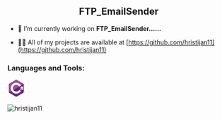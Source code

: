 <h2 align="center">FTP_EmailSender</h2>




- 🔭 I’m currently working on **FTP_EmailSender......**

- 👨‍💻 All of my projects are available at [https://github.com/hristijan11](https://github.com/hristijan11)

<p align="left">
</p>

<h3 align="left">Languages and Tools:</h3>
<p align="left"> <a href="https://www.w3schools.com/cs/" target="_blank" rel="noreferrer"> <img src="https://raw.githubusercontent.com/devicons/devicon/master/icons/csharp/csharp-original.svg" alt="csharp" width="40" height="40"/> </a> </p>

<p><img align="left" src="https://github-readme-stats.vercel.app/api/top-langs?username=hristijan11&show_icons=true&locale=en&layout=compact" alt="hristijan11" /></p>




